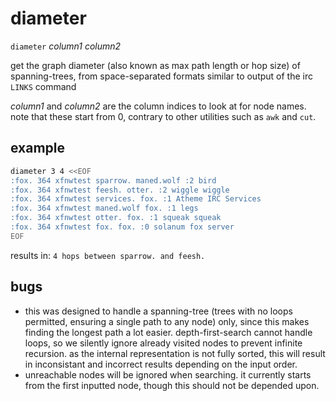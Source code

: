 # diameter
`diameter` *column1* *column2*

get the graph diameter (also known as max path length or hop
size) of spanning-trees, from space-separated formats
similar to output of the irc `LINKS` command

*column1* and *column2* are the column indices to look at
for node names. note that these start from 0, contrary to
other utilities such as `awk` and `cut`.

## example
```sh
diameter 3 4 <<EOF
:fox. 364 xfnwtest sparrow. maned.wolf :2 bird
:fox. 364 xfnwtest feesh. otter. :2 wiggle wiggle
:fox. 364 xfnwtest services. fox. :1 Atheme IRC Services
:fox. 364 xfnwtest maned.wolf fox. :1 legs
:fox. 364 xfnwtest otter. fox. :1 squeak squeak
:fox. 364 xfnwtest fox. fox. :0 solanum fox server
EOF
```
results in: `4 hops between sparrow. and feesh.`

## bugs
- this was designed to handle a spanning-tree (trees with no
  loops permitted, ensuring a single path to any node) only,
  since this makes finding the longest path a lot easier.
  depth-first-search cannot handle loops, so we silently
  ignore already visited nodes to prevent infinite
  recursion. as the internal representation is not fully
  sorted, this will result in inconsistant and incorrect
  results depending on the input order.
- unreachable nodes will be ignored when searching. it
  currently starts from the first inputted node, though this
  should not be depended upon.

